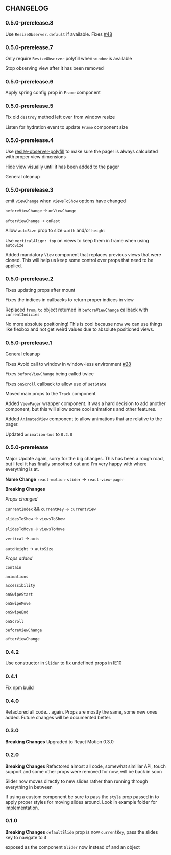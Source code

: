 ## CHANGELOG
### 0.5.0-prerelease.8
Use `ResizeObserver.default` if available. Fixes [#48](https://github.com/souporserious/react-view-pager/issues/48)

### 0.5.0-prerelease.7
Only require `ResizeObserver` polyfill when `window` is available

Stop observing view after it has been removed

### 0.5.0-prerelease.6
Apply spring config prop in `Frame` component

### 0.5.0-prerelease.5
Fix old `destroy` method left over from window resize

Listen for hydration event to update `Frame` component size

### 0.5.0-prerelease.4
Use [resize-observer-polyfill](https://github.com/que-etc/resize-observer-polyfill) to make sure the pager is always calculated with proper view dimensions

Hide view visually until it has been added to the pager

General cleanup

### 0.5.0-prerelease.3
emit `viewChange` when `viewsToShow` options have changed

`beforeViewChange` -> `onViewChange`

`afterViewChange` -> `onRest`

Allow `autoSize` prop to size `width` and/or `height`

Use `verticalAlign: top` on views to keep them in frame when using `autoSize`

Added mandatory `View` component that replaces previous views that were cloned. This will help us keep some control over props that need to be applied.

### 0.5.0-prerelease.2
Fixes updating props after mount

Fixes the indices in callbacks to return proper indices in view

Replaced `from`, `to` object returned in `beforeViewChange` callback with `currentIndicies`

No more absolute positioning! This is cool because now we can use things like flexbox and not get weird values due to absolute positioned views.

### 0.5.0-prerelease.1
General cleanup

Fixes Avoid call to window in window-less environment [#28](https://github.com/souporserious/react-view-pager/pull/28)

Fixes `beforeViewChange` being called twice

Fixes `onScroll` callback to allow use of `setState`

Moved main props to the `Track` component

Added `ViewPager` wrapper component. It was a hard decision to add another component, but this will allow some cool animations and other features.

Added `AnimatedView` component to allow animations that are relative to the pager.

Updated `animation-bus` to `0.2.0`

### 0.5.0-prerelease
Major Update again, sorry for the big changes. This has been a rough road, but I feel it has finally smoothed out and I'm very happy with where everything is at.

**Name Change**
`react-motion-slider` -> `react-view-pager`

**Breaking Changes**

*Props changed*

`currentIndex` && `currentKey` -> `currentView`

`slidesToShow` -> `viewsToShow`

`slidesToMove` -> `viewsToMove`

`vertical` -> `axis`

`autoHeight` -> `autoSize`

*Props added*

`contain`

`animations`

`accessibility`

`onSwipeStart`

`onSwipeMove`

`onSwipeEnd`

`onScroll`

`beforeViewChange`

`afterViewChange`

### 0.4.2
Use constructor in `Slider` to fix undefined props in IE10

### 0.4.1
Fix npm build

### 0.4.0
Refactored all code... again. Props are mostly the same, some new ones added. Future changes will be documented better.

### 0.3.0
**Breaking Changes**
Upgraded to React Motion 0.3.0

### 0.2.0
**Breaking Changes**
Refactored almost all code, somewhat similiar API, touch support and some other props were removed for now, will be back in soon

Slider now moves directly to new slides rather than running through everything in between

If using a custom component be sure to pass the `style` prop passed in to apply proper styles for moving slides around. Look in example folder for implementation.

### 0.1.0
**Breaking Changes**
`defaultSlide` prop is now `currentKey`, pass the slides key to navigate to it

exposed as the component `Slider` now instead of and an object
